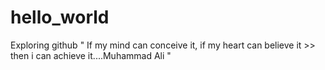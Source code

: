 # hello_world
Exploring github
" If my mind can conceive it, if my heart can believe it >> then i can achieve it....Muhammad Ali "
